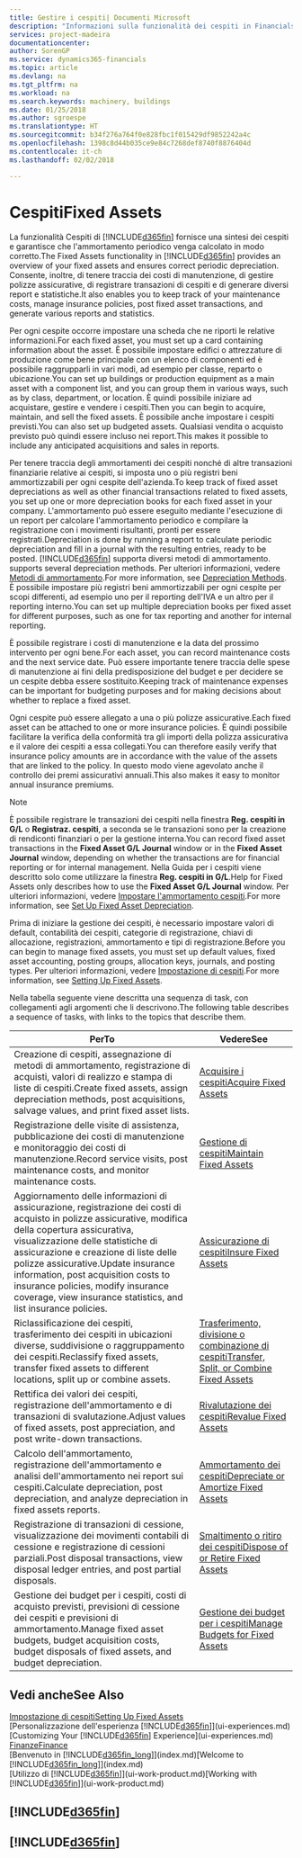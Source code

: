 ```yaml
---
title: Gestire i cespiti| Documenti Microsoft
description: "Informazioni sulla funzionalità dei cespiti in Financials e una panoramica delle modalità di utilizzo dei cespiti."
services: project-madeira
documentationcenter: 
author: SorenGP
ms.service: dynamics365-financials
ms.topic: article
ms.devlang: na
ms.tgt_pltfrm: na
ms.workload: na
ms.search.keywords: machinery, buildings
ms.date: 01/25/2018
ms.author: sgroespe
ms.translationtype: HT
ms.sourcegitcommit: b34f276a764f0e828fbc1f015429df9852242a4c
ms.openlocfilehash: 1398c8d44b035ce9e84c7268def8740f8876404d
ms.contentlocale: it-ch
ms.lasthandoff: 02/02/2018

---
```

# <a name="fixed-assets"></a><span data-ttu-id="53f0b-103">Cespiti</span><span class="sxs-lookup"><span data-stu-id="53f0b-103">Fixed Assets</span></span>
<span data-ttu-id="53f0b-104">La funzionalità Cespiti di [!INCLUDE[d365fin](includes/d365fin_md.md)] fornisce una sintesi dei cespiti e garantisce che l'ammortamento periodico venga calcolato in modo corretto.</span><span class="sxs-lookup"><span data-stu-id="53f0b-104">The Fixed Assets functionality in [!INCLUDE[d365fin](includes/d365fin_md.md)] provides an overview of your fixed assets and ensures correct periodic depreciation.</span></span> <span data-ttu-id="53f0b-105">Consente, inoltre, di tenere traccia dei costi di manutenzione, di gestire polizze assicurative, di registrare transazioni di cespiti e di generare diversi report e statistiche.</span><span class="sxs-lookup"><span data-stu-id="53f0b-105">It also enables you to keep track of your maintenance costs, manage insurance policies, post fixed asset transactions, and generate various reports and statistics.</span></span>

<span data-ttu-id="53f0b-106">Per ogni cespite occorre impostare una scheda che ne riporti le relative informazioni.</span><span class="sxs-lookup"><span data-stu-id="53f0b-106">For each fixed asset, you must set up a card containing information about the asset.</span></span> <span data-ttu-id="53f0b-107">È possibile impostare edifici o attrezzature di produzione come bene principale con un elenco di componenti ed è possibile raggrupparli in vari modi, ad esempio per classe, reparto o ubicazione.</span><span class="sxs-lookup"><span data-stu-id="53f0b-107">You can set up buildings or production equipment as a main asset with a component list, and you can group them in various ways, such as by class, department, or location.</span></span> <span data-ttu-id="53f0b-108">È quindi possibile iniziare ad acquistare, gestire e vendere i cespiti.</span><span class="sxs-lookup"><span data-stu-id="53f0b-108">Then you can begin to acquire, maintain, and sell the fixed assets.</span></span> <span data-ttu-id="53f0b-109">È possibile anche impostare i cespiti previsti.</span><span class="sxs-lookup"><span data-stu-id="53f0b-109">You can also set up budgeted assets.</span></span> <span data-ttu-id="53f0b-110">Qualsiasi vendita o acquisto previsto può quindi essere incluso nei report.</span><span class="sxs-lookup"><span data-stu-id="53f0b-110">This makes it possible to include any anticipated acquisitions and sales in reports.</span></span>

<span data-ttu-id="53f0b-111">Per tenere traccia degli ammortamenti dei cespiti nonché di altre transazioni finanziarie relative ai cespiti, si imposta uno o più registri beni ammortizzabili per ogni cespite dell'azienda.</span><span class="sxs-lookup"><span data-stu-id="53f0b-111">To keep track of fixed asset depreciations as well as other financial transactions related to fixed assets, you set up one or more depreciation books for each fixed asset in your company.</span></span> <span data-ttu-id="53f0b-112">L'ammortamento può essere eseguito mediante l'esecuzione di un report per calcolare l'ammortamento periodico e compilare la registrazione con i movimenti risultanti, pronti per essere registrati.</span><span class="sxs-lookup"><span data-stu-id="53f0b-112">Depreciation is done by running a report to calculate periodic depreciation and fill in a journal with the resulting entries, ready to be posted.</span></span> [!INCLUDE[d365fin](includes/d365fin_md.md)]<span data-ttu-id="53f0b-113"> supporta diversi metodi di ammortamento.</span><span class="sxs-lookup"><span data-stu-id="53f0b-113"> supports several depreciation methods.</span></span> <span data-ttu-id="53f0b-114">Per ulteriori informazioni, vedere [Metodi di ammortamento](fa-depreciation-methods.md).</span><span class="sxs-lookup"><span data-stu-id="53f0b-114">For more information, see [Depreciation Methods](fa-depreciation-methods.md).</span></span> <span data-ttu-id="53f0b-115">È possibile impostare più registri beni ammortizzabili per ogni cespite per scopi differenti, ad esempio uno per il reporting dell'IVA e un altro per il reporting interno.</span><span class="sxs-lookup"><span data-stu-id="53f0b-115">You can set up multiple depreciation books per fixed asset for different purposes, such as one for tax reporting and another for internal reporting.</span></span>

<span data-ttu-id="53f0b-116">È possibile registrare i costi di manutenzione e la data del prossimo intervento per ogni bene.</span><span class="sxs-lookup"><span data-stu-id="53f0b-116">For each asset, you can record maintenance costs and the next service date.</span></span> <span data-ttu-id="53f0b-117">Può essere importante tenere traccia delle spese di manutenzione ai fini della predisposizione del budget e per decidere se un cespite debba essere sostituito.</span><span class="sxs-lookup"><span data-stu-id="53f0b-117">Keeping track of maintenance expenses can be important for budgeting purposes and for making decisions about whether to replace a fixed asset.</span></span>

<span data-ttu-id="53f0b-118">Ogni cespite può essere allegato a una o più polizze assicurative.</span><span class="sxs-lookup"><span data-stu-id="53f0b-118">Each fixed asset can be attached to one or more insurance policies.</span></span> <span data-ttu-id="53f0b-119">È quindi possibile facilitare la verifica della conformità tra gli importi della polizza assicurativa e il valore dei cespiti a essa collegati.</span><span class="sxs-lookup"><span data-stu-id="53f0b-119">You can therefore easily verify that insurance policy amounts are in accordance with the value of the assets that are linked to the policy.</span></span> <span data-ttu-id="53f0b-120">In questo modo viene agevolato anche il controllo dei premi assicurativi annuali.</span><span class="sxs-lookup"><span data-stu-id="53f0b-120">This also makes it easy to monitor annual insurance premiums.</span></span>

> [!NOTE]  
>   <span data-ttu-id="53f0b-121">È possibile registrare le transazioni dei cespiti nella finestra **Reg. cespiti in G/L** o **Registraz. cespiti**, a seconda se le transazioni sono per la creazione di rendiconti finanziari o per la gestione interna.</span><span class="sxs-lookup"><span data-stu-id="53f0b-121">You can record fixed asset transactions in the **Fixed Asset G/L Journal** window or in the **Fixed Asset Journal** window, depending on whether the transactions are for financial reporting or for internal management.</span></span> <span data-ttu-id="53f0b-122">Nella Guida per i cespiti viene descritto solo come utilizzare la finestra **Reg. cespiti in G/L**.</span><span class="sxs-lookup"><span data-stu-id="53f0b-122">Help for Fixed Assets only describes how to use the **Fixed Asset G/L Journal** window.</span></span> <span data-ttu-id="53f0b-123">Per ulteriori informazioni, vedere [Impostare l'ammortamento cespiti](fa-how-setup-depreciation.md).</span><span class="sxs-lookup"><span data-stu-id="53f0b-123">For more information, see [Set Up Fixed Asset Depreciation](fa-how-setup-depreciation.md).</span></span>

<span data-ttu-id="53f0b-124">Prima di iniziare la gestione dei cespiti, è necessario impostare valori di default, contabilità dei cespiti, categorie di registrazione, chiavi di allocazione, registrazioni, ammortamento e tipi di registrazione.</span><span class="sxs-lookup"><span data-stu-id="53f0b-124">Before you can begin to manage fixed assets, you must set up default values, fixed asset accounting, posting groups, allocation keys, journals, and posting types.</span></span> <span data-ttu-id="53f0b-125">Per ulteriori informazioni, vedere [Impostazione di cespiti](fa-setup.md).</span><span class="sxs-lookup"><span data-stu-id="53f0b-125">For more information, see [Setting Up Fixed Assets](fa-setup.md).</span></span>

<span data-ttu-id="53f0b-126">Nella tabella seguente viene descritta una sequenza di task, con collegamenti agli argomenti che li descrivono.</span><span class="sxs-lookup"><span data-stu-id="53f0b-126">The following table describes a sequence of tasks, with links to the topics that describe them.</span></span>

| <span data-ttu-id="53f0b-127">Per</span><span class="sxs-lookup"><span data-stu-id="53f0b-127">To</span></span> | <span data-ttu-id="53f0b-128">Vedere</span><span class="sxs-lookup"><span data-stu-id="53f0b-128">See</span></span> |
| --- | --- |
| <span data-ttu-id="53f0b-129">Creazione di cespiti, assegnazione di metodi di ammortamento, registrazione di acquisti, valori di realizzo e stampa di liste di cespiti.</span><span class="sxs-lookup"><span data-stu-id="53f0b-129">Create fixed assets, assign depreciation methods, post acquisitions, salvage values, and print fixed asset lists.</span></span> |[<span data-ttu-id="53f0b-130">Acquisire i cespiti</span><span class="sxs-lookup"><span data-stu-id="53f0b-130">Acquire Fixed Assets</span></span>](fa-how-acquire.md) |
| <span data-ttu-id="53f0b-131">Registrazione delle visite di assistenza, pubblicazione dei costi di manutenzione e monitoraggio dei costi di manutenzione.</span><span class="sxs-lookup"><span data-stu-id="53f0b-131">Record service visits, post maintenance costs, and monitor maintenance costs.</span></span> |[<span data-ttu-id="53f0b-132">Gestione di cespiti</span><span class="sxs-lookup"><span data-stu-id="53f0b-132">Maintain Fixed Assets</span></span>](fa-how-maintain.md) |
| <span data-ttu-id="53f0b-133">Aggiornamento delle informazioni di assicurazione, registrazione dei costi di acquisto in polizze assicurative, modifica della copertura assicurativa, visualizzazione delle statistiche di assicurazione e creazione di liste delle polizze assicurative.</span><span class="sxs-lookup"><span data-stu-id="53f0b-133">Update insurance information, post acquisition costs to insurance policies, modify insurance coverage, view insurance statistics, and list insurance policies.</span></span> |[<span data-ttu-id="53f0b-134">Assicurazione di cespiti</span><span class="sxs-lookup"><span data-stu-id="53f0b-134">Insure Fixed Assets</span></span>](fa-how-insure.md) |
| <span data-ttu-id="53f0b-135">Riclassificazione dei cespiti, trasferimento dei cespiti in ubicazioni diverse, suddivisione o raggruppamento dei cespiti.</span><span class="sxs-lookup"><span data-stu-id="53f0b-135">Reclassify fixed assets, transfer fixed assets to different locations, split up or combine assets.</span></span> |[<span data-ttu-id="53f0b-136">Trasferimento, divisione o combinazione di cespiti</span><span class="sxs-lookup"><span data-stu-id="53f0b-136">Transfer, Split, or Combine Fixed Assets</span></span>](fa-how-trans-split-combine.md) |
| <span data-ttu-id="53f0b-137">Rettifica dei valori dei cespiti, registrazione dell'ammortamento e di transazioni di svalutazione.</span><span class="sxs-lookup"><span data-stu-id="53f0b-137">Adjust values of fixed assets, post appreciation, and post write-down transactions.</span></span> |[<span data-ttu-id="53f0b-138">Rivalutazione dei cespiti</span><span class="sxs-lookup"><span data-stu-id="53f0b-138">Revalue Fixed Assets</span></span>](fa-how-revalue.md) |
| <span data-ttu-id="53f0b-139">Calcolo dell'ammortamento, registrazione dell'ammortamento e analisi dell'ammortamento nei report sui cespiti.</span><span class="sxs-lookup"><span data-stu-id="53f0b-139">Calculate depreciation, post depreciation, and  analyze depreciation in fixed assets reports.</span></span> |[<span data-ttu-id="53f0b-140">Ammortamento dei cespiti</span><span class="sxs-lookup"><span data-stu-id="53f0b-140">Depreciate or Amortize Fixed Assets</span></span>](fa-how-depreciate-amortize.md) |
| <span data-ttu-id="53f0b-141">Registrazione di transazioni di cessione, visualizzazione dei movimenti contabili di cessione e registrazione di cessioni parziali.</span><span class="sxs-lookup"><span data-stu-id="53f0b-141">Post disposal transactions, view disposal ledger entries, and post partial disposals.</span></span> |[<span data-ttu-id="53f0b-142">Smaltimento o ritiro dei cespiti</span><span class="sxs-lookup"><span data-stu-id="53f0b-142">Dispose of or Retire Fixed Assets</span></span>](fa-how-dispose-retire.md) |
| <span data-ttu-id="53f0b-143">Gestione dei budget per i cespiti, costi di acquisto previsti, previsioni di cessione dei cespiti e previsioni di ammortamento.</span><span class="sxs-lookup"><span data-stu-id="53f0b-143">Manage fixed asset budgets, budget acquisition costs, budget disposals of fixed assets, and budget depreciation.</span></span> |[<span data-ttu-id="53f0b-144">Gestione dei budget per i cespiti</span><span class="sxs-lookup"><span data-stu-id="53f0b-144">Manage Budgets for Fixed Assets</span></span>](fa-how-manage-budgets.md) |

## <a name="see-also"></a><span data-ttu-id="53f0b-145">Vedi anche</span><span class="sxs-lookup"><span data-stu-id="53f0b-145">See Also</span></span>
[<span data-ttu-id="53f0b-146">Impostazione di cespiti</span><span class="sxs-lookup"><span data-stu-id="53f0b-146">Setting Up Fixed Assets</span></span>](fa-setup.md)  
<span data-ttu-id="53f0b-147">[Personalizzazione dell'esperienza [!INCLUDE[d365fin](includes/d365fin_md.md)]](ui-experiences.md)</span><span class="sxs-lookup"><span data-stu-id="53f0b-147">[Customizing Your [!INCLUDE[d365fin](includes/d365fin_md.md)] Experience](ui-experiences.md)</span></span>  
[<span data-ttu-id="53f0b-148">Finanze</span><span class="sxs-lookup"><span data-stu-id="53f0b-148">Finance</span></span>](finance.md)  
<span data-ttu-id="53f0b-149">[Benvenuto in [!INCLUDE[d365fin_long](includes/d365fin_long_md.md)]](index.md)</span><span class="sxs-lookup"><span data-stu-id="53f0b-149">[Welcome to [!INCLUDE[d365fin_long](includes/d365fin_long_md.md)]](index.md)</span></span>  
<span data-ttu-id="53f0b-150">[Utilizzo di [!INCLUDE[d365fin](includes/d365fin_md.md)]](ui-work-product.md)</span><span class="sxs-lookup"><span data-stu-id="53f0b-150">[Working with [!INCLUDE[d365fin](includes/d365fin_md.md)]](ui-work-product.md)</span></span>

## [!INCLUDE[d365fin](includes/free_trial_md.md)]  
## [!INCLUDE[d365fin](includes/training_link_md.md)]

